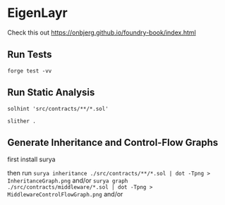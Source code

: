 # EigenLayr
Check this out
https://onbjerg.github.io/foundry-book/index.html

## Run Tests

`forge test -vv`

## Run Static Analysis

`solhint 'src/contracts/**/*.sol'`

`slither .`

## Generate Inheritance and Control-Flow Graphs

first install surya

then run
`surya inheritance ./src/contracts/**/*.sol | dot -Tpng > InheritanceGraph.png`
and/or
`surya graph ./src/contracts/middleware/*.sol | dot -Tpng > MiddlewareControlFlowGraph.png`
and/or